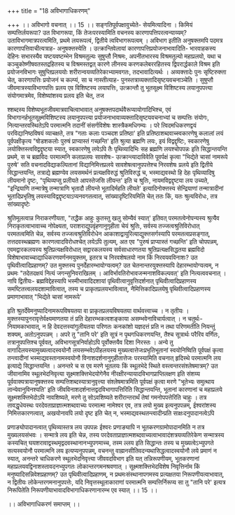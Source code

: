 +++
title = "18 अविभागाधिकरणम्"

+++
।। अविभागो वचनात् ।। 15 ।। सङ्गतिपूर्वपक्षावुच्येते- सेयमित्यादिना । किमियं सम्पत्तिर्लयरूपा? उत विभागरूपा, किं तेजःपरस्यामिति वचनस्य कारणापत्तिपरत्वन्याय्यम्? उताविभागमात्रपरत्वमिति, प्रथमे लयरूपत्वं, द्वितीये त्वविभागरूपत्वम् । अविभाग इतीति अनुषक्त्तमपि पदमत्र कारणापत्तिवाचीत्यत्राह- अनुषक्त्तस्येति । उत्क्रान्तिवेलायां कारणापत्तिप्रयोजनाभावादिति- भारवाहकस्य देहिनः सभारस्यैव यष्टयवष्टम्भेन विश्रमतुल्यः सुषुप्तौ निश्रमः, अपनीतभारस्य विश्रमतुल्यो महाप्रलयो, यथा च कञ्चुकोष्णीषवतस्तद्रहितस्य च विश्रमस्तद्वत् कारणे लीनस्य करणकलेबररहितस्य द्विपरार्द्धकाले विश्रम इति प्रयोजनविभागः सुषुप्तिप्रलययोः शरीरान्वयव्यतिरेकाभ्यामवगतः, तदभावादित्यर्थः । अव्यक्त्तादेः पुनः सृष्टिरुक्त्ता चेत्, कारणापत्तिः प्रयोजनं च कल्प्यं, सा च नास्तीत्याह- पुनस्तत्राव्यक्त्तादिसृष्टयवचनाञ्चेति । सुषुप्तौ जीवमात्रस्याविभागपत्तिः प्रलय एव विशिष्टस्य लयापत्तिः, उत्क्रान्तौ तु भूतसूक्ष्म विशिष्टस्य लयानुपपत्त्या संयोगमात्रमेव, विशेष्यांशस्य प्रलय इति चेत्, तज

श्शब्दस्य विशेष्यभूतजीवमात्रवाचित्वाभावात् अनुषक्त्तपदार्थवैरूप्यायोगादिभिश्च, एवं विभागानर्हभूतसूक्ष्मविशिष्टस्य लयानुपपत्त्या प्रयोजनाभावाव्यक्त्तादिसृष्टयवचनाभ्यां च सम्पत्तिः संयोगः, नित्यान्तरवस्थितेऽपि परमात्मनि तदानीं संसर्गविशेषः शास्त्रैकमधिगम्यः । परे त्विदमधिकरणद्वयं परविद्यानिष्ठविषयं व्याचक्षते, तत्र "गताः कलाः पञ्चदश प्रतिष्ठा' इति प्रतिष्ठाशब्दवाच्स्वकारणेषु कलालां लयं पूर्वपक्षीकृत्य "षोडशकलोः पुरुषं प्राप्यास्तं गच्छन्ति' इति श्रुत्या ब्रह्मणि लयः, इयं विद्वद्दृष्टिः, स्वकारणेषु लयोक्त्तिस्त्वविद्वद्दृष्टया स्यात्, स्वकारणेषु लयेऽपि तैः पृथिव्यादिभिः सह ब्रह्मणि लयश्चोपपन्नः इति सिद्धान्तयन्ति प्रथमे, स च ब्रह्मविदः परमात्मनि कलाप्रलयः सावशेषः- उत्क्रान्त्यादाविवेति पूवर्पक्षं कृत्वा "भिद्येते चासां नामरूपे पुरुषे' सति वचनादविद्याकल्पितानां विद्यानिमित्तप्रलये सावशेषत्वानुपपत्तेश्च निरवशेषः प्रलये इति द्वितीये सिद्धान्तयन्ति, तत्राद्ये ब्रह्मण्येव लयसमर्थनं प्रत्यक्षविरुद्धं श्रुतिविरुद्धं च, भस्माद्यवस्थो हि देहः पृथिव्यादिषु लीयमानो दृष्टः, "पृथिव्यप्सु प्रलीयते आपस्तेजसि लीयन्त' इति च श्रुतिः, नायमविद्वद्दृष्टया लय उच्यते, "इन्द्रियाणि तन्मात्रेषु तन्मात्राणि भृतादौ लीयन्ते भूतादिर्महति लीयते' इत्यादिनोक्त्तस्य सेन्द्रियाणां तन्मात्रादीनां भूतादिप्रभृतिषु लयस्याविद्वद्दृष्टयाऽप्यनवगतत्वात्, सांख्यादृष्टिरियमिति चेत् ततः किं, यतः श्रुत्यविरोधः, तत्र सांख्यादृष्टेः

श्रुतिमूलत्वान्न निराकरणीयता, "तद्धैक आहुः कुतस्तु खलु सोम्यैवं स्यात्' इतिवत् परमतत्वेनोपन्यस्य श्रुत्यैव निराकृतत्वाभावाच्च नोपेक्ष्यता, पराशराद्युपवृंहणानुगृहीता चेयं श्रुतिः, सर्वस्य तज्जत्वश्रुतिविरोधात् परमतत्वमिति चेन्न, सर्वस्य तज्जत्वश्रुतिविरोधेन आकाशाद्वायुरित्याद्युक्त्तसर्गस्यापि परमतत्वप्रसङ्गात्, तत्तदवस्थब्रह्मणः कारणत्वादविरोधश्चेत् लयेऽपि तुल्यम्, अत एव "पुरुषं प्राप्यास्तं गच्छन्ति' इति चोपपन्नम्, एवमद्वारकलयस्य श्रुतिप्रत्यक्षविरोधात् सद्वारकलयस्य सर्वसाधारणतया श्रुतिप्रत्यक्षसिद्धतया ब्रह्मविदो विशेषाभावाच्चाद्याधिकरणवर्णनमयुक्त्तम्, इतरत्र च निरवशेषलयो नाम किं निरवयवविनाशः? उत पृथिवीत्वादिप्रहाणम्? उत मुक्त्तस्य पुनर्देहारम्भायोग्यत्वम्? उत चेतनान्तरयुक्त्तस्यापि देहारम्भायोग्यत्वम्, न प्रथमः "तदेतदक्षयं नित्यं जगन्सुनिवराखिलम् । आविर्भावतिरोभावजन्मनाशविकल्पवत्' इति नित्यत्ववचनात् । नापि द्वितीयः- ब्रह्मविद्देहस्यापि भस्मीभावादिदशायां पृथिवीत्वानुवृत्तिदर्शनात् पृथिवीत्वादिप्रहाणस्य समष्टितत्त्वलयदशामावित्वात्, तस्य च प्राकृतप्रलयभावित्वात्, नैमित्तिकादिप्रलयेषु पृथिवीत्वादिप्रहाणस्य प्रमाणाभावात् "भिद्येते चासां नामरूपे'

इति श्रुतर्देवेमनुष्यादिनामरूपविषयतया वा प्राकृतप्रलयविषयतया वार्थवत्त्वाच्च । न तृतीयः । मुक्त्तस्यापुनरावृत्तेर्वक्ष्यमाणतया तं प्रति देहारम्भकत्वशङ्काया असम्भवेनाविचार्यत्वात् । न चतुर्थः- नियामकाभावात्, न हि देवदत्तस्यांगुलीयतया परिणतः कनकांशो यज्ञदत्तं प्रति न तथा परिणमतीति नियन्तुं शक्यम्, अतोऽनुपपन्नम् । अपरे तु "तानि परे' इति सूत्रं न पृथगधिकरणयन्ति, तैश्च सूत्रार्थः परैरिव वर्णितः, तत्रानुपपत्तिश्च पूर्ववत्, अविभागसूत्रनिर्वाहोऽपि पूर्वोक्त्तयैव दिशा निरस्तः । अन्ये तु वागादिलयस्यामुख्यत्वादस्वयोनौ लयसम्भवेऽपीहलयस्य मुख्यत्वात्तेजःप्रभृतिभूतानां स्वयोनिष्विति पूर्वपक्षं कृत्वा तन्त्वादीनां भस्माद्यवस्तानामस्वयोनौ विनाशदर्शनानुगृहीतात्तेजः परस्यामिति वचनात् हृदिस्थे परमात्मनि लय इत्याद्ये सिद्धान्तयन्ति । अनन्तरे च स एव मरणे भूतलयः किं स्थूलभेदे स्थिते वस्त्वन्तरसंश्लेषमात्रम्? उत जीवानामिव स्थूलभेदनिवृत्त्या सूक्ष्मशक्त्तिभेदयोगेनैव नीरक्षीरन्यायादविभागप्राप्तिलक्षण इति संशय्य पूर्ववाक्यत्रायानुषक्त्तस्य सम्पत्तिशब्दस्यात्रानुवृत्त्या संश्लेषमात्रमिति पूर्वपक्षं कृत्वा मरणे "भूतेभ्यः समुत्थाय तान्येवानुविनश्यति' इति जीवविनाशदर्शनात्तद्वदविभागापत्तिरिति सिद्धान्तयन्ति, भूतानां कारणानां च महाप्रलये सूक्ष्मशक्त्तिभेदोऽपि नावशिष्यते, मरणे तु सोऽवशिष्यते शरीरान्तरार्थं तेषां गमनोपपत्तेरिति चाहुः । तत्र तावद्धृधेयस्थः परदेवताप्राज्ञात्मशब्दवाच्यः परमात्मा नामेश्वर एव, तत्र लयो मुख्य इत्यनुपपन्नम्, ईश्वरांशस्य निमित्तकारणत्वात्, अखयोनावपि लयो दृष्ट इति चेत् न, भस्माद्यवस्थतन्त्वादीन्प्रति साक्षःदनुपादानत्वेऽपि

प्रणाङ्योपादानत्वात् पृथिव्यास्तत्र लय उपपन्नः ईश्वरः प्रणाङ्यापि न भूतकरणग्रामोपादानमिति न तत्र मुख्यलयसंभवः । सन्मात्रे लय इति चेन्न, तस्य परदेवताप्राज्ञात्मशब्दवाच्यत्वाभावादंशत्रयव्यतिरेकेण सन्मात्रस्य कस्यचित् घयशरावाद्वस्थमृद्वदवस्थानानभ्युपगमाच्च, तस्म ल्लय इति सिद्धान्तः तस्य च मुख्यत्वेऽभ्युपगते सत्यस्वयोनौ परमात्मनि लय इत्यप्यनुपपन्नम्, वचनन्तु वाह्मनसीतिवदन्यथासिद्धत्वादस्वयोनौ लये प्रमाणं न स्यात्, अनन्तरे चाधिकरणे स्थूलभेदनिवृत्त्या जीववदविभाग इति यत् तन्निरूपणीयम्, भूतकरणानां महाप्रलयवद्विनाशस्तावदनभ्युपगतः लोकान्तरगमनश्रवणात् । सूक्ष्मशक्त्तिभेदविशेष निवृत्तिर्नाम किं मनुष्यादिसन्निवेशप्रहाणम्? उत पृथिवीत्वादिप्रहाणम्, न प्रथमःसंस्थानापगमस्य प्रत्यक्षतया निरूपणीयत्वाभावात्, न द्वितीयः लोकेन्तरगमनानुपपत्तेः, यदि निवृत्तस्थूलाकाराणां परमात्मनि सम्पत्तिर्निरूप्य सा तु "तानि परे' इत्यत्र निरूपितेति निरूपणीयाभावादविभागाधिकरणानारम्भ एव स्यात् ।। 15 ।।

।। अविभागाधिकरणं समाप्तम् ।।

